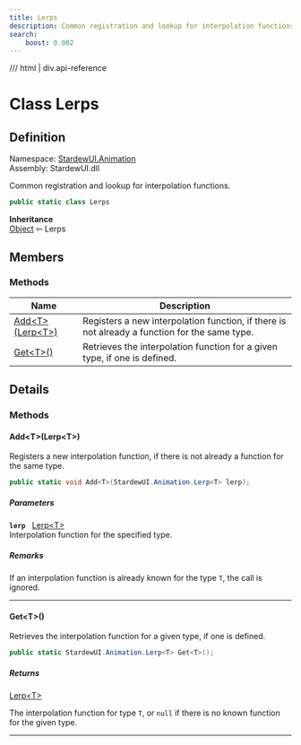 ```yaml
---
title: Lerps
description: Common registration and lookup for interpolation functions.
search:
    boost: 0.002
---
```


<link rel="stylesheet" href="/StardewUI/stylesheets/reference.css" />

/// html | div.api-reference

# Class Lerps

## Definition

<div class="api-definition" markdown>

Namespace: [StardewUI.Animation](index.md)  
Assembly: StardewUI.dll  

</div>

Common registration and lookup for interpolation functions.

```cs
public static class Lerps
```

**Inheritance**  
[Object](https://learn.microsoft.com/en-us/dotnet/api/system.object) ⇦ Lerps

## Members

### Methods

 | Name | Description |
| --- | --- |
| [Add&lt;T&gt;(Lerp&lt;T&gt;)](#addtlerpt) | Registers a new interpolation function, if there is not already a function for the same type. | 
| [Get&lt;T&gt;()](#gett) | Retrieves the interpolation function for a given type, if one is defined. | 

## Details

### Methods

#### Add&lt;T&gt;(Lerp&lt;T&gt;)

Registers a new interpolation function, if there is not already a function for the same type.

```cs
public static void Add<T>(StardewUI.Animation.Lerp<T> lerp);
```

##### Parameters

**`lerp`** &nbsp; [Lerp&lt;T&gt;](lerp-1.md)  
Interpolation function for the specified type.

##### Remarks

If an interpolation function is already known for the type `T`, the call is ignored.

-----

#### Get&lt;T&gt;()

Retrieves the interpolation function for a given type, if one is defined.

```cs
public static StardewUI.Animation.Lerp<T> Get<T>();
```

##### Returns

[Lerp&lt;T&gt;](lerp-1.md)

  The interpolation function for type `T`, or `null` if there is no known function for the given type.

-----

